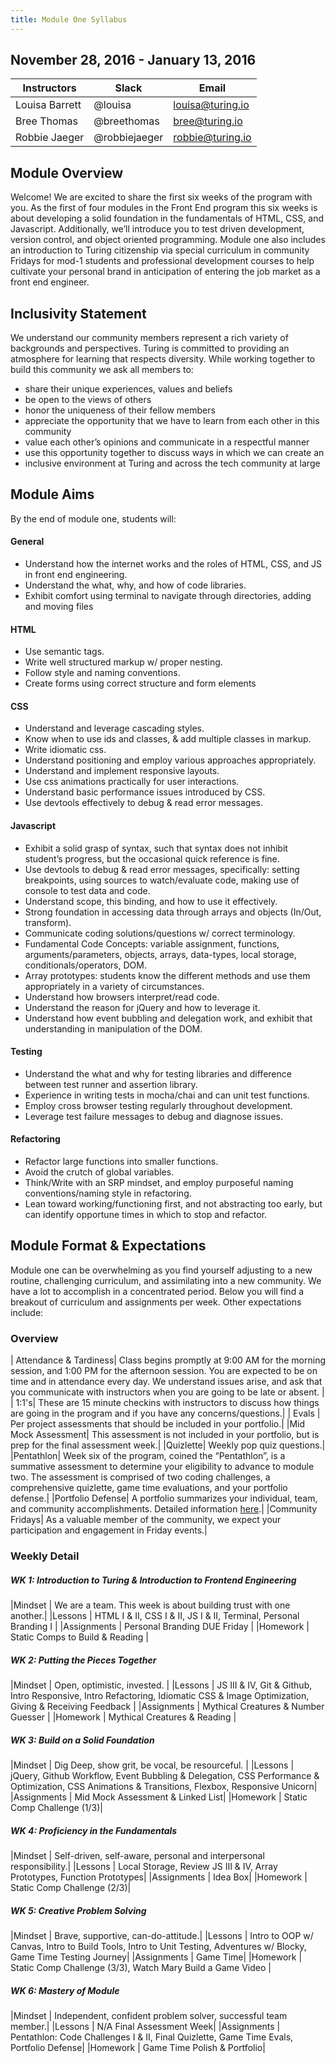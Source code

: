 ```yaml
---
title: Module One Syllabus
---
```


## November 28, 2016 - January 13, 2016


| Instructors    | Slack         | Email            |
| -------------- |---------------| -----------------|
| Louisa Barrett | @louisa       | louisa@turing.io |
| Bree Thomas    | @breethomas   | bree@turing.io   | 
| Robbie Jaeger  | @robbiejaeger | robbie@turing.io |

## Module Overview
Welcome! We are excited to share the first six weeks of the program with you. As the first of four modules in the Front End program this six weeks is about developing a solid foundation in the fundamentals of HTML, CSS, and Javascript. Additionally, we’ll introduce you to test driven development, version control, and object oriented programming. Module one also includes an introduction to Turing citizenship via special curriculum in community Fridays for mod-1 students and professional development courses to help cultivate your personal brand in anticipation of entering the job market as a front end engineer.

## Inclusivity Statement
We understand our community members represent a rich variety of backgrounds and perspectives. Turing is committed to providing an atmosphere for learning that respects diversity. While working together to build this community we ask all members to:

* share their unique experiences, values and beliefs
* be open to the views of others 
* honor the uniqueness of their fellow members
* appreciate the opportunity that we have to learn from each other in this
community
* value each other’s opinions and communicate in a respectful manner
* use this opportunity together to discuss ways in which we can create an
* inclusive environment at Turing and across the tech community at large

## Module Aims
By the end of module one, students will:

#### General

* Understand how the internet works and the roles of HTML, CSS, and JS in front end engineering. 
* Understand the what, why, and how of code libraries. 
* Exhibit comfort using terminal to navigate through directories, adding and moving files 

#### HTML

* Use semantic tags. 
* Write well structured markup w/ proper nesting.
* Follow style and naming conventions.
* Create forms using correct structure and form elements 

#### CSS

* Understand and leverage cascading styles. 
* Know when to use ids and classes, & add multiple classes in markup. 
* Write idiomatic css. 
* Understand positioning and employ various approaches appropriately. 
* Understand and implement responsive layouts. 
* Use css animations practically for user interactions. 
* Understand basic performance issues introduced by CSS. 
* Use devtools effectively to debug & read error messages. 

#### Javascript

* Exhibit a solid grasp of syntax, such that syntax does not inhibit student’s progress, but the occasional quick reference is fine.
* Use devtools to debug & read error messages, specifically: setting breakpoints, using sources to watch/evaluate code, making use of console to test data and code.
* Understand scope, this binding, and how to use it effectively.
* Strong foundation in accessing data through arrays and objects (In/Out, transform).
* Communicate coding solutions/questions w/ correct terminology.
* Fundamental Code Concepts: variable assignment, functions, arguments/parameters, objects, arrays, data-types, local storage, conditionals/operators, DOM.
* Array prototypes: students know the different methods and use them appropriately in a variety of circumstances.
* Understand how browsers interpret/read code.
* Understand the reason for jQuery and how to leverage it.
* Understand how event bubbling and delegation work, and exhibit that understanding in manipulation of the DOM.

#### Testing

* Understand the what and why for testing libraries and difference between test runner and assertion library.
* Experience in writing tests in mocha/chai and can unit test
functions.
* Employ cross browser testing regularly throughout development.
* Leverage test failure messages to debug and diagnose issues.

#### Refactoring

* Refactor large functions into smaller functions.
* Avoid the crutch of global variables.
* Think/Write with an SRP mindset, and employ purposeful naming conventions/naming style in refactoring.
* Lean toward working/functioning first, and not abstracting too early, but can identify opportune times in which to stop and refactor.

## Module Format & Expectations
Module one can be overwhelming as you find yourself adjusting to a new routine, challenging curriculum, and assimilating into a new community. We have a lot to accomplish in a concentrated period. Below you will find a breakout of curriculum and assignments per week. Other expectations include:

### Overview

| Attendance & Tardiness| Class begins promptly at 9:00 AM for the morning session, and 1:00 PM for the afternoon session. You are expected to be on time and in attendance every day. We understand issues arise, and ask that you communicate with instructors when you are going to be late or absent. |
| 1:1's| These are 15 minute checkins with instructors to discuss how things are going in the program and if you have any concerns/questions.|
| Evals | Per project assessments that should be included in your portfolio.|
|Mid Mock Assessment| This assessment is not included in your portfolio, but is prep for the final assessment week.|
|Quizlette| Weekly pop quiz questions.|
|Pentathlon| Week six of the program, coined the “Pentathlon”, is a summative assessment to determine your eligibility to advance to module two. The assessment is comprised of two coding challenges, a comprehensive quizlette, game time evaluations, and your portfolio defense.|
|Portfolio Defense| A portfolio summarizes your individual, team, and community accomplishments. Detailed information [here](https://github.com/turingschool/portfolios).|
|Community Fridays| As a valuable member of the community, we expect your participation and engagement in Friday events.|

### Weekly Detail

##### WK 1: Introduction to Turing & Introduction to Frontend Engineering

|Mindset     | We are a team. This week is about building trust with one another.|
|Lessons     | HTML I & II, CSS I & II, JS I & II, Terminal, Personal Branding I |
|Assignments | Personal Branding DUE Friday |
|Homework    | Static Comps to Build & Reading |

##### WK 2: Putting the Pieces Together

|Mindset     | Open, optimistic, invested. |
|Lessons     | JS III & IV, Git & Github, Intro Responsive, Intro Refactoring, Idiomatic CSS & Image Optimization, Giving & Receiving Feedback |
|Assignments | Mythical Creatures & Number Guesser |
|Homework    | Mythical Creatures & Reading |

##### WK 3: Build on a Solid Foundation

|Mindset     | Dig Deep, show grit, be vocal, be resourceful. |
|Lessons     | jQuery, Github Workflow, Event Bubbling & Delegation, CSS Performance & Optimization, CSS Animations & Transitions, Flexbox, Responsive Unicorn|
|Assignments | Mid Mock Assessment & Linked List|
|Homework    | Static Comp Challenge (1/3)|

##### WK 4: Proficiency in the Fundamentals

|Mindset     | Self-driven, self-aware, personal and interpersonal responsibility.|
|Lessons     | Local Storage, Review JS III & IV, Array Prototypes, Function Prototypes|
|Assignments | Idea Box|
|Homework    | Static Comp Challenge (2/3)|

##### WK 5: Creative Problem Solving

|Mindset     | Brave, supportive, can-do-attitude.|
|Lessons     | Intro to OOP w/ Canvas, Intro to Build Tools, Intro to Unit Testing, Adventures w/ Blocky, Game Time Testing Journey|
|Assignments | Game Time|
|Homework    | Static Comp Challenge (3/3), Watch Mary Build a Game Video |

##### WK 6: Mastery of Module

|Mindset     | Independent, confident problem solver, successful team member.|
|Lessons     | N/A Final Assessment Week|
|Assignments | Pentathlon: Code Challenges I & II, Final Quizlette, Game Time Evals, Portfolio Defense|
|Homework    | Game Time Polish & Portfolio|
